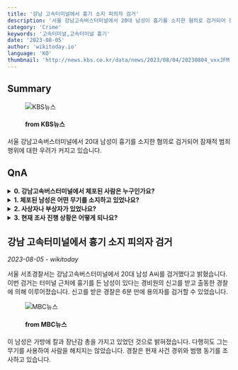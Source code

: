 ```yaml
---
title: '강남 고속터미널에서 흉기 소지 피의자 검거'
description: '서울 강남고속버스터미널에서 20대 남성이 흉기를 소지한 혐의로 검거되어 잠재적 범죄 행위에 대한 우려가 커지고 있습니다.'
category: 'Crime'
keywords: '고속터미널,고속터미널 흉기'
date: '2023-08-05'
author: 'wikitoday.io'
language: 'KO'
thumbnail: 'http://news.kbs.co.kr/data/news/2023/08/04/20230804_vxxJFM.jpg'
---
```


## Summary



<figure>
    <img src="http://news.kbs.co.kr/data/news/2023/08/04/20230804_vxxJFM.jpg" alt="KBS뉴스" />
    <figcaption>
        <h4> from KBS뉴스</h4>
    </figcaption>
</figure>


서울 강남고속버스터미널에서 20대 남성이 흉기를 소지한 혐의로 검거되어 잠재적 범죄 행위에 대한 우려가 커지고 있습니다.


## QnA


<details>
    <summary><b>0. 강남고속버스터미널에서 체포된 사람은 누구인가요?</b></summary>
    A씨로 알려진 20대 남성이 터미널에서 체포되었습니다.
</details>

<details>
    <summary><b>1. 체포된 남성은 어떤 무기를 소지하고 있었나요?</b></summary>
    이 남성은 칼과 장난감 총을 소지한 채 발견되었습니다.
</details>

<details>
    <summary><b>2. 사상자나 부상자가 있었나요?</b></summary>
    다행히 이번 사건으로 인한 사상자나 부상자는 보고되지 않았습니다.
</details>

<details>
    <summary><b>3. 현재 조사 진행 상황은 어떻게 되나요?</b></summary>
    경찰은 현재 사건의 경위와 범행 동기를 조사하고 있습니다.
</details>



## 강남 고속터미널에서 흉기 소지 피의자 검거

_2023-08-05 - wikitoday_

서울 서초경찰서는 강남고속버스터미널에서 20대 남성 A씨를 검거했다고 밝혔습니다. 이번 검거는 터미널 근처에 흉기를 든 남성이 있다는 경비원의 신고를 받고 출동한 경찰에 의해 이루어졌습니다. 신고를 받은 경찰은 6분 만에 용의자를 검거할 수 있었습니다.


<figure>
    <img src="https://image.imnews.imbc.com/news/2023/society/article/__icsFiles/afieldfile/2023/08/04/R230804-24.jpg" alt="MBC뉴스" />
    <figcaption>
        <h4> from MBC뉴스</h4>
    </figcaption>
</figure>


이 남성은 가방에 칼과 장난감 총을 가지고 있었던 것으로 밝혀졌습니다. 다행히도 그는 무기를 사용하여 사람을 해치지는 않았습니다. 경찰은 현재 사건 경위와 범행 동기를 조사하고 있습니다.
